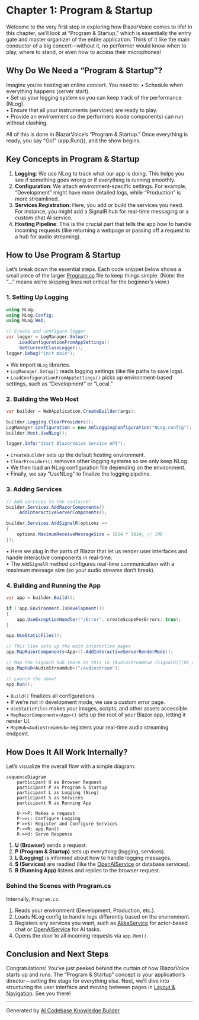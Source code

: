 # Chapter 1: Program & Startup

Welcome to the very first step in exploring how BlazorVoice comes to life! In this chapter, we’ll look at “Program & Startup,” which is essentially the entry gate and master organizer of the entire application. Think of it like the main conductor of a big concert—without it, no performer would know when to play, where to stand, or even how to access their microphones!

## Why Do We Need a “Program & Startup”?

Imagine you’re hosting an online concert. You need to:
• Schedule when everything happens (server start).  
• Set up your logging system so you can keep track of the performance (NLog).  
• Ensure that all your instruments (services) are ready to play.  
• Provide an environment so the performers (code components) can run without clashing.  

All of this is done in BlazorVoice’s “Program & Startup.” Once everything is ready, you say “Go!” (app.Run()), and the show begins.

## Key Concepts in Program & Startup

1. **Logging**: We use NLog to track what our app is doing. This helps you see if something goes wrong or if everything is running smoothly.  
2. **Configuration**: We attach environment-specific settings. For example, “Development” might have more detailed logs, while “Production” is more streamlined.  
3. **Services Registration**: Here, you add or build the services you need. For instance, you might add a SignalR hub for real-time messaging or a custom chat AI service.  
4. **Hosting Pipeline**: This is the crucial part that tells the app how to handle incoming requests (like returning a webpage or passing off a request to a hub for audio streaming).

## How to Use Program & Startup

Let’s break down the essential steps. Each code snippet below shows a small piece of the larger [Program.cs](#) file to keep things simple. (Note: the “...” means we’re skipping lines not critical for the beginner’s view.)

### 1. Setting Up Logging

```csharp
using NLog;
using NLog.Config;
using NLog.Web;

// Create and configure logger
var logger = LogManager.Setup()
    .LoadConfigurationFromAppSettings()
    .GetCurrentClassLogger();
logger.Debug("init main");
```

• We import `NLog` libraries.  
• `LogManager.Setup()` reads logging settings (like file paths to save logs).  
• `LoadConfigurationFromAppSettings()` picks up environment-based settings, such as “Development” or “Local.”  

### 2. Building the Web Host

```csharp
var builder = WebApplication.CreateBuilder(args);

builder.Logging.ClearProviders();
LogManager.Configuration = new XmlLoggingConfiguration("NLog.config");
builder.Host.UseNLog();

logger.Info("Start BlazorVoice Service API");
```

• `CreateBuilder` sets up the default hosting environment.  
• `ClearProviders()` removes other logging systems so we only keep NLog.  
• We then load an NLog configuration file depending on the environment.  
• Finally, we say “UseNLog” to finalize the logging pipeline.

### 3. Adding Services

```csharp
// Add services to the container
builder.Services.AddRazorComponents()
    .AddInteractiveServerComponents();

builder.Services.AddSignalR(options =>
{
    options.MaximumReceiveMessageSize = 1024 * 1024; // 1MB
});
```

• Here we plug in the parts of Blazor that let us render user interfaces and handle interactive components in real-time.  
• The `AddSignalR` method configures real-time communication with a maximum message size (so your audio streams don’t break).

### 4. Building and Running the App

```csharp
var app = builder.Build();

if (!app.Environment.IsDevelopment())
{
    app.UseExceptionHandler("/Error", createScopeForErrors: true);
}

app.UseStaticFiles();

// This line sets up the main interactive pages
app.MapRazorComponents<App>().AddInteractiveServerRenderMode();

// Map the SignalR hub (more on this in [AudioStreamHub (SignalR)](05_audiostreamhub__signalr__.md))
app.MapHub<AudioStreamHub>("/audiostream");

// Launch the show!
app.Run();
```

• `Build()` finalizes all configurations.  
• If we’re not in development mode, we use a custom error page.  
• `UseStaticFiles` makes your images, scripts, and other assets accessible.  
• `MapRazorComponents<App>()` sets up the root of your Blazor app, letting it render UI.  
• `MapHub<AudioStreamHub>` registers your real-time audio streaming endpoint.

## How Does It All Work Internally?

Let’s visualize the overall flow with a simple diagram:

```mermaid
sequenceDiagram
    participant U as Browser Request
    participant P as Program & Startup
    participant L as Logging (NLog)
    participant S as Services
    participant R as Running App

    U->>P: Makes a request
    P->>L: Configure Logging
    P->>S: Register and Configure Services
    P->>R: app.Run()
    R->>U: Serve Response
```

1. **U (Browser)** sends a request.  
2. **P (Program & Startup)** sets up everything (logging, services).  
3. **L (Logging)** is informed about how to handle logging messages.  
4. **S (Services)** are readied (like the [OpenAIService](08_openaiservice_.md) or database services).  
5. **R (Running App)** listens and replies to the browser request.

### Behind the Scenes with Program.cs

Internally, `Program.cs`:

1. Reads your environment (Development, Production, etc.).  
2. Loads NLog config to handle logs differently based on the environment.  
3. Registers any services you want, such as [AkkaService](06_akkaservice_.md) for actor-based chat or [OpenAIService](08_openaiservice_.md) for AI tasks.  
4. Opens the door to all incoming requests via `app.Run()`.

## Conclusion and Next Steps

Congratulations! You’ve just peeked behind the curtain of how BlazorVoice starts up and runs. The “Program & Startup” concept is your application’s director—setting the stage for everything else. Next, we’ll dive into structuring the user interface and moving between pages in [Layout & Navigation](02_layout___navigation_.md). See you there!

---

Generated by [AI Codebase Knowledge Builder](https://github.com/The-Pocket/Tutorial-Codebase-Knowledge)